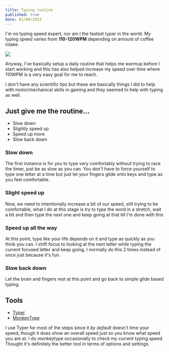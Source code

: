 ```yaml
---
title: Typing routine
published: true
date: 01/09/2023
---
```


I'm no typing speed expert, nor am I the fastest typer in the world. My typing
speed varies from **110-120WPM** depending on amount of coffee intake.

![](/images/typing-speed.jpeg)

Anyway, I've basically setup a daily routine that helps me warmup before I start
working and this has also helped increase my speed over time where 110WPM is a
very easy goal for me to reach.

I don't have any scientific tips but these are basically things I did to help
with motor/mechanical skills in gaming and they seemed to help with typing as
well.

## Just give me the routine...

- Slow down
- Slightly speed up
- Speed up more
- Slow back down

### Slow down

The first instance is for you to type very comfortably without trying to race
the timer, just be as slow as you can. You don't have to force yourself to type
one letter at a time but just let your fingers glide onto keys and type as you
feel comfortable.

### Slight speed up

Now, we need to intentionally increase a bit of our speed, still trying to be
comfortable, what I do at this stage is try to type the word in a stretch, wait
a bit and then type the next one and keep going at that till I'm done with this

### Speed up all the way

At this point, type like your life depends on it and type as quickly as you
think you can. I shift focus to looking at the next letter while typing the
current focused letter and keep going, I normally do this 2 times instead of
once just because it's fun.

### Slow back down

Let the brain and fingers rest at this point and go back to simple glide based
typing.

## Tools

- [Typer](https://typer.barelyhuman.dev)
- [MonkeyType](http://monkeytype.com)

I use Typer for most of the steps since it _by default_ doesn't time your speed,
though it does show an overall speed just so you know what speed you are at. I
do monkeytype occasionally to check my current typing speed. Thought it's
definitely the better tool in terms of options and settings.
